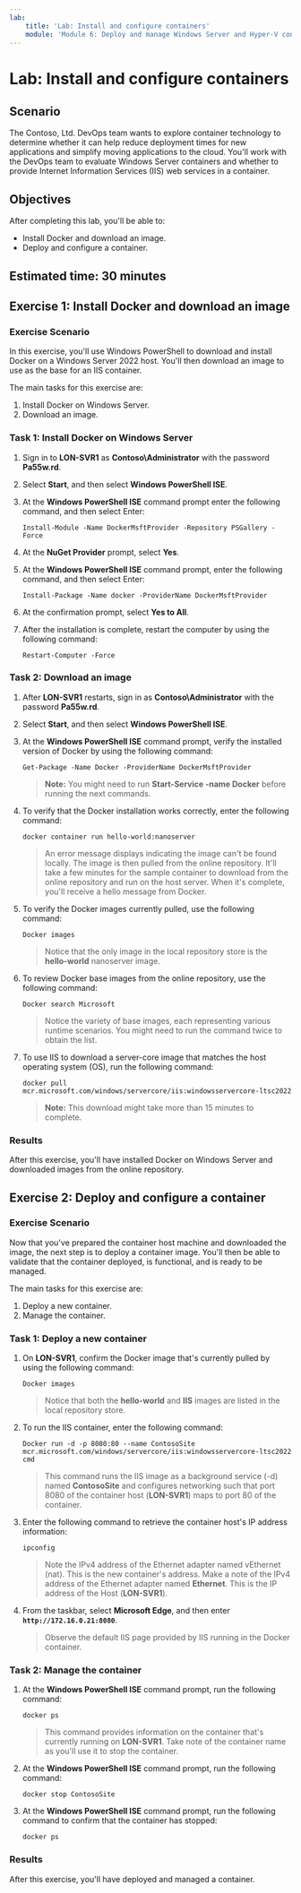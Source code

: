 ```yaml
---
lab:
    title: 'Lab: Install and configure containers'
    module: 'Module 6: Deploy and manage Windows Server and Hyper-V containers'
---
```


# Lab: Install and configure containers

## Scenario

The Contoso, Ltd. DevOps team wants to explore container technology to determine whether it can help reduce deployment times for new applications and simplify moving applications to the cloud. You'll work with the DevOps team to evaluate Windows Server containers and whether to provide Internet Information Services (IIS) web services in a container.

## Objectives

After completing this lab, you'll be able to:

- Install Docker and download an image.
- Deploy and configure a container.

## Estimated time: 30 minutes

## Exercise 1: Install Docker and download an image

### Exercise Scenario

In this exercise, you'll use Windows PowerShell to download and install Docker on a Windows Server 2022 host. You'll then download an image to use as the base for an IIS container.

The main tasks for this exercise are:

1. Install Docker on Windows Server.
1. Download an image.

### Task 1: Install Docker on Windows Server

1. Sign in to **LON-SVR1** as **Contoso\\Administrator** with the password **Pa55w.rd**.
1. Select **Start**, and then select **Windows PowerShell ISE**.
1. At the **Windows PowerShell ISE** command prompt enter the following command, and then select Enter:

   ```
   Install-Module -Name DockerMsftProvider -Repository PSGallery -Force
   ```

1. At the **NuGet Provider** prompt, select **Yes**.
1. At the **Windows PowerShell ISE** command prompt, enter the following command, and then select Enter:

   ```
   Install-Package -Name docker -ProviderName DockerMsftProvider
   ```

1. At the confirmation prompt, select **Yes to All**.

1. After the installation is complete, restart the computer by using the following command:

   ```
   Restart-Computer -Force
   ```

### Task 2: Download an image

1. After **LON-SVR1** restarts, sign in as **Contoso\\Administrator** with the password **Pa55w.rd**.

1. Select **Start**, and then select **Windows PowerShell ISE**.

1. At the **Windows PowerShell ISE** command prompt, verify the installed version of Docker by using the following command:

   ```
   Get-Package -Name Docker -ProviderName DockerMsftProvider
   ```

   > **Note:** You might need to run **Start-Service -name Docker** before running the next commands.

1. To verify that the Docker installation works correctly, enter the following command:

   ```
   docker container run hello-world:nanoserver
   ```

   > An error message displays indicating the image can't be found locally. The image is then pulled from the online repository. It'll take a few minutes for the sample container to download from the online repository and run on the host server. When it's complete, you'll receive a hello message from Docker.

1. To verify the Docker images currently pulled, use the following command:

   ```
   Docker images
   ```

   > Notice that the only image in the local repository store is the **hello-world** nanoserver image.

1. To review Docker base images from the online repository, use the following command:

   ```
   Docker search Microsoft
   ```

   > Notice the variety of base images, each representing various runtime scenarios. You might need to run the command twice to obtain the list.
   >

1. To use IIS to download a server-core image that matches the host operating system (OS), run the following command:

   ```
   docker pull mcr.microsoft.com/windows/servercore/iis:windowsservercore-ltsc2022
   ```

   > **Note:** This download might take more than 15 minutes to complete.

### Results

After this exercise, you'll have installed Docker on Windows Server and downloaded images from the online repository.

## Exercise 2: Deploy and configure a container

### Exercise Scenario

Now that you've prepared the container host machine and downloaded the image, the next step is to deploy a container image. You'll then be able to validate that the container deployed, is functional, and is ready to be managed.

The main tasks for this exercise are:

1. Deploy a new container.
1. Manage the container.

### Task 1: Deploy a new container

1. On **LON-SVR1**, confirm the Docker image that's currently pulled by using the following command:

   ```
   Docker images
   ```

   > Notice that both the **hello-world** and **IIS** images are listed in the local repository store.

1. To run the IIS container, enter the following command:

   ```
   Docker run -d -p 8080:80 --name ContosoSite mcr.microsoft.com/windows/servercore/iis:windowsservercore-ltsc2022 cmd
   ```

   > This command runs the IIS image as a background service (-d) named **ContosoSite** and configures networking such that port 8080 of the container host (**LON-SVR1**) maps to port 80 of the container.

1. Enter the following command to retrieve the container host's IP address information:

   ```
   ipconfig
   ```

   > Note the IPv4 address of the Ethernet adapter named vEthernet (nat). This is the new container's address. Make a note of the IPv4 address of the Ethernet adapter named **Ethernet**. This is the IP address of the Host (**LON-SVR1**).

1. From the taskbar, select **Microsoft Edge**, and then enter **```http://172.16.0.21:8080```**. 

   > Observe the default IIS page provided by IIS running in the Docker container.

### Task 2: Manage the container

1. At the **Windows PowerShell ISE** command prompt, run the following command:

   ```
   docker ps
   ```

   > This command provides information on the container that's currently running on **LON-SVR1**. Take note of the container name as you'll use it to stop the container.

1. At the **Windows PowerShell ISE** command prompt, run the following command:

   ```
   docker stop ContosoSite
   ```

1. At the **Windows PowerShell ISE** command prompt, run the following command to confirm that the container has stopped:

   ```
   docker ps
   ```

### Results

After this exercise, you'll have deployed and managed a container.
